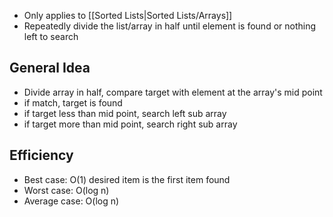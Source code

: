 - Only applies to [[Sorted Lists|Sorted Lists/Arrays]]
- Repeatedly divide the list/array in half until element is found or nothing left to search

## General Idea
- Divide array in half, compare target with element at the array's mid point
- if match, target is found
- if target less than mid point, search left sub array
- if target more than mid point, search right sub array

## Efficiency
- Best case: O(1) desired item is the first item found
- Worst case: O(log n)
- Average case: O(log n)